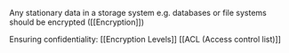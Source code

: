 Any stationary data in a storage system e.g. databases or file systems
should be encrypted ([[Encryption]])

Ensuring confidentiality:
[[Encryption Levels]]
[[ACL (Access control list)]]